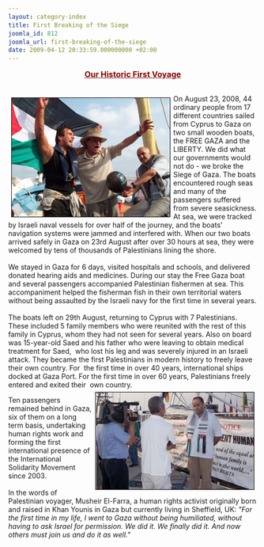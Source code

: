 ```yaml
---
layout: category-index
title: First Breaking of the Siege
joomla_id: 812
joomla_url: first-breaking-of-the-siege
date: 2009-04-12 20:33:59.000000000 +02:00
---
```

<div style="text-align: center;"><span style="color: #800000;"><span style="text-decoration: underline;"><strong><span style="font-size: 12pt;">Our Historic First Voyage</span></strong><em><strong><span style="font-size: 12pt;"><br /></span></strong></em></span></span></div>
<p><br /><img title="Vittorio Arrigoni, Captain John Klusmire, and Ren Tawil celebrate their arrival in Gaza (August 2008)" style="border: thin ridge #000000; margin: 6px; float: left;" alt="Vittorio Arrigoni, Captain John Klusmire, and Ren Tawil celebrate their arrival in Gaza (August 2008)" src="/images/stories/photos/arriving in gaza for the first time aug 08 crowds 3.jpg" width="320" height="240" />On August 23, 2008, 44 ordinary people from 17 different countries sailed from Cyprus to Gaza on two small wooden boats, the FREE GAZA and the LIBERTY. We did what our governments would not do - we broke the Siege of Gaza. The boats encountered rough seas and many of the passengers suffered from severe seasickness. At sea, we were tracked by Israeli naval vessels for over half of the journey, and the boats' navigation systems were jammed and interfered with. When our two boats arrived safely in Gaza on 23rd August after over 30 hours at sea, they were welcomed by tens of thousands of Palestinians lining the shore.<br /><br />We stayed in Gaza for 6 days, visited hospitals and schools, and delivered donated hearing aids and medicines. During our stay the Free Gaza boat and several passengers accompanied Palestinian fishermen at sea. This accompaniment helped the fisherman fish in their own territorial waters without being assaulted by the Israeli navy for the first time in several years. <br /><br />The boats left on 29th August, returning to Cyprus with 7 Palestinians. These included 5 family members who were reunited with the rest of this family in Cyprus, whom they had not seen for several years. Also on board was 15-year-old Saed and his father who were leaving to obtain medical treatment for Saed,  who lost his leg and was severely injured in an Israeli attack. They became the first Palestinians in modern history to freely leave their own country. For  the first time in over 40 years, international ships docked at Gaza Port. For the first time in over 60 years, Palestinians freely entered and exited their  own country.<img title="Palestinian Human Rights Activist Musheir El-Farra" style="border: thin ridge #000000; margin: 6px; float: right;" alt="Palestinian Human Rights Activist Musheir El-Farra" src="/images/stories/photos/musheir interview.jpg" width="320" height="NaN" /></p>
<p>Ten passengers remained behind in Gaza, six of them on a long term basis, undertaking human rights work and forming the first international presence of the International Solidarity Movement since 2003.<br /><br />In the words of Palestinian voyager, Musheir El-Farra, a human rights activist originally born and raised in Khan Younis in Gaza but currently living in Sheffield, UK: <em>"For the first time in my life, I went to Gaza without being humiliated, without having to ask Israel for permission. We did it. We finally did it. And now others must join us and do it as well." </em></p>

